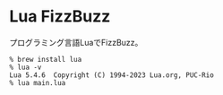 # Lua FizzBuzz

プログラミング言語LuaでFizzBuzz。

```console
% brew install lua
% lua -v
Lua 5.4.6  Copyright (C) 1994-2023 Lua.org, PUC-Rio
% lua main.lua
```
